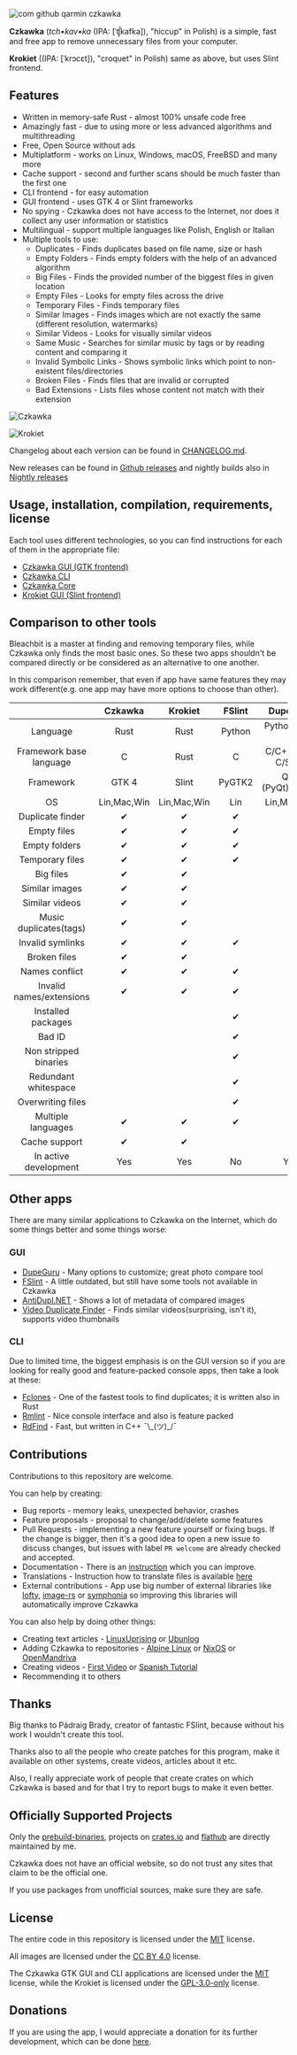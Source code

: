 ![com github qarmin czkawka](https://user-images.githubusercontent.com/41945903/102616149-66490400-4137-11eb-9cd6-813b2b070834.png)

**Czkawka** (_tch•kav•ka_ (IPA: [ˈʧ̑kafka]), "hiccup" in Polish) is a simple, fast and free app to remove unnecessary
files from your computer.

**Krokiet** ((IPA: [ˈkrɔcɛt]), "croquet" in Polish) same as above, but uses Slint frontend.

## Features

- Written in memory-safe Rust - almost 100% unsafe code free
- Amazingly fast - due to using more or less advanced algorithms and multithreading
- Free, Open Source without ads
- Multiplatform - works on Linux, Windows, macOS, FreeBSD and many more
- Cache support - second and further scans should be much faster than the first one
- CLI frontend - for easy automation
- GUI frontend - uses GTK 4 or Slint frameworks
- No spying - Czkawka does not have access to the Internet, nor does it collect any user information or statistics
- Multilingual - support multiple languages like Polish, English or Italian
- Multiple tools to use:
    - Duplicates - Finds duplicates based on file name, size or hash
    - Empty Folders - Finds empty folders with the help of an advanced algorithm
    - Big Files - Finds the provided number of the biggest files in given location
    - Empty Files - Looks for empty files across the drive
    - Temporary Files - Finds temporary files
    - Similar Images - Finds images which are not exactly the same (different resolution, watermarks)
    - Similar Videos - Looks for visually similar videos
    - Same Music - Searches for similar music by tags or by reading content and comparing it
    - Invalid Symbolic Links - Shows symbolic links which point to non-existent files/directories
    - Broken Files - Finds files that are invalid or corrupted
    - Bad Extensions - Lists files whose content not match with their extension

![Czkawka](https://github.com/user-attachments/assets/b0409515-1bec-4e13-8fac-7bdfa15f5848)

![Krokiet](https://github.com/user-attachments/assets/906cbbc3-f011-4306-81da-9e4e53b49a9f)

Changelog about each version can be found in [CHANGELOG.md](Changelog.md).

New releases can be found in [Github releases](https://github.com/qarmin/czkawka/releases) and nightly builds also in [Nightly releases](https://github.com/qarmin/czkawka/releases/tag/Nightly)

## Usage, installation, compilation, requirements, license

Each tool uses different technologies, so you can find instructions for each of them in the appropriate file:

- [Czkawka GUI (GTK frontend)](czkawka_gui/README.md)</br>
- [Czkawka CLI](czkawka_cli/README.md)</br>
- [Czkawka Core](czkawka_core/README.md)</br>
- [Krokiet GUI (Slint frontend)](krokiet/README.md)</br>

## Comparison to other tools

Bleachbit is a master at finding and removing temporary files, while Czkawka only finds the most basic ones. So these
two apps shouldn't be compared directly or be considered as an alternative to one another.

In this comparison remember, that even if app have same features they may work different(e.g. one app may have more
options to choose than other).

|                          |   Czkawka   |   Krokiet   | FSlint |     DupeGuru      |  Bleachbit  |
|:------------------------:|:-----------:|:-----------:|:------:|:-----------------:|:-----------:|
|         Language         |    Rust     |    Rust     | Python |   Python/Obj-C    |   Python    |
| Framework base language  |      C      |    Rust     |   C    | C/C++/Obj-C/Swift |      C      |
|        Framework         |    GTK 4    |    Slint    | PyGTK2 | Qt 5 (PyQt)/Cocoa |   PyGTK3    |
|            OS            | Lin,Mac,Win | Lin,Mac,Win |  Lin   |    Lin,Mac,Win    | Lin,Mac,Win |
|     Duplicate finder     |      ✔      |      ✔      |   ✔    |         ✔         |             |
|       Empty files        |      ✔      |      ✔      |   ✔    |                   |             |
|      Empty folders       |      ✔      |      ✔      |   ✔    |                   |             |
|     Temporary files      |      ✔      |      ✔      |   ✔    |                   |      ✔      |
|        Big files         |      ✔      |      ✔      |        |                   |             |
|      Similar images      |      ✔      |      ✔      |        |         ✔         |             |
|      Similar videos      |      ✔      |      ✔      |        |                   |             |
|  Music duplicates(tags)  |      ✔      |      ✔      |        |         ✔         |             |
|     Invalid symlinks     |      ✔      |      ✔      |   ✔    |                   |             |
|       Broken files       |      ✔      |      ✔      |        |                   |             |
|      Names conflict      |      ✔      |      ✔      |   ✔    |                   |             |
| Invalid names/extensions |      ✔      |      ✔      |   ✔    |                   |             |
|    Installed packages    |             |             |   ✔    |                   |             |
|          Bad ID          |             |             |   ✔    |                   |             |
|  Non stripped binaries   |             |             |   ✔    |                   |             |
|   Redundant whitespace   |             |             |   ✔    |                   |             |
|    Overwriting files     |             |             |   ✔    |                   |      ✔      |
|    Multiple languages    |      ✔      |      ✔      |   ✔    |         ✔         |      ✔      |
|      Cache support       |      ✔      |      ✔      |        |         ✔         |             |
|  In active development   |     Yes     |     Yes     |   No   |        Yes        |     Yes     |

## Other apps

There are many similar applications to Czkawka on the Internet, which do some things better and some things worse:

### GUI

- [DupeGuru](https://github.com/arsenetar/dupeguru) - Many options to customize; great photo compare tool
- [FSlint](https://github.com/pixelb/fslint) - A little outdated, but still have some tools not available in Czkawka
- [AntiDupl.NET](https://github.com/ermig1979/AntiDupl) - Shows a lot of metadata of compared images
- [Video Duplicate Finder](https://github.com/0x90d/videoduplicatefinder) - Finds similar videos(surprising, isn't it), supports video thumbnails

### CLI

Due to limited time, the biggest emphasis is on the GUI version so if you are looking for really good and feature-packed
console apps, then take a look at these:

- [Fclones](https://github.com/pkolaczk/fclones) - One of the fastest tools to find duplicates; it is written also in
  Rust
- [Rmlint](https://github.com/sahib/rmlint) - Nice console interface and also is feature packed
- [RdFind](https://github.com/pauldreik/rdfind) - Fast, but written in C++ ¯\\\_(ツ)\_/¯

## Contributions

Contributions to this repository are welcome.

You can help by creating:

- Bug reports - memory leaks, unexpected behavior, crashes
- Feature proposals - proposal to change/add/delete some features
- Pull Requests - implementing a new feature yourself or fixing bugs.
  If the change is bigger, then it's a good idea to open a new issue to discuss changes, but issues with
  label `PR welcome` are already checked and accepted.
- Documentation - There is an [instruction](instructions/Instruction.md) which you can improve.
- Translations - Instruction how to translate files is available [here](instructions/Translations.md)
- External contributions - App use big number of external libraries
  like [lofty](https://github.com/Serial-ATA/lofty-rs), [image-rs](https://github.com/image-rs/image)
  or [symphonia](https://github.com/pdeljanov/Symphonia) so improving this libraries will automatically improve Czkawka

You can also help by doing other things:

- Creating text
  articles - [LinuxUprising](https://www.linuxuprising.com/2021/03/find-and-remove-duplicate-files-similar.html)
  or [Ubunlog](https://ubunlog.com/en/czkawka-finds-and-removes-empty-and-broken-duplicate-files/)
- Adding Czkawka to repositories - [Alpine Linux](https://pkgs.alpinelinux.org/packages?name=czkawka&branch=edge)
  or [NixOS](https://github.com/NixOS/nixpkgs/pull/116441)
  or [OpenMandriva](https://github.com/OpenMandrivaAssociation/czkawka)
- Creating videos - [First Video](https://www.youtube.com/watch?v=CWlRiTD4vDc)
  or [Spanish Tutorial](https://www.youtube.com/watch?v=V9x-pHJRmKY)
- Recommending it to others

## Thanks

Big thanks to Pádraig Brady, creator of fantastic FSlint, because without his work I wouldn't create this tool.

Thanks also to all the people who create patches for this program, make it available on other systems, create videos,
articles about it etc.

Also, I really appreciate work of people that create crates on which Czkawka is based and for that I try to report bugs
to make it even better.

## Officially Supported Projects
Only the [prebuild-binaries](https://github.com/qarmin/czkawka/releases), projects on [crates.io](https://crates.io/crates/czkawka_gui) and [flathub](https://flathub.org/apps/com.github.qarmin.czkawka) are directly maintained by me.  

Czkawka does not have an official website, so do not trust any sites that claim to be the official one.  

If you use packages from unofficial sources, make sure they are safe.
 

## License

The entire code in this repository is licensed under the [MIT](https://mit-license.org/) license.

All images are licensed under the [CC BY 4.0](https://creativecommons.org/licenses/by/4.0/) license.

The Czkawka GTK GUI and CLI applications are licensed under the [MIT](https://mit-license.org/) license, while the Krokiet is licensed under the [GPL-3.0-only](https://www.gnu.org/licenses/gpl-3.0.en.html) license.

## Donations

If you are using the app, I would appreciate a donation for its further development, which can be
done [here](https://github.com/sponsors/qarmin).
